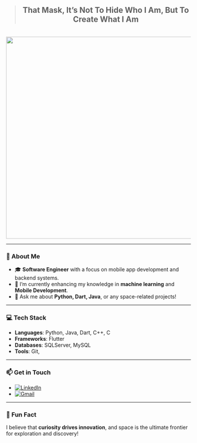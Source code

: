 <div align="center">
  <blockquote>
    <h2><strong>That Mask, It’s Not To Hide Who I Am, But To Create What I Am</strong></h2>
  </blockquote>
</div>

<br>
<img height="550" src="https://i.giphy.com/media/v1.Y2lkPTc5MGI3NjExc2Q2cGxtNWxtNTN5OXgzNzB2eGhpbzM1Y2RlNGJzaDZiZDh2OWpmcyZlcD12MV9pbnRlcm5hbF9naWZfYnlfaWQmY3Q9Zw/l396BoOTIFem9xqQU/giphy.gif"  />
<br> 

---

### 👋 About Me

- 🎓 **Software Engineer** with a focus on mobile app development and backend systems.
- 🌱 I’m currently enhancing my knowledge in **machine learning** and **Mobile Development**.
- 💬 Ask me about **Python, Dart, Java**, or any space-related projects!

---

### 💻 Tech Stack
- **Languages**: Python, Java, Dart, C++, C
- **Frameworks**: Flutter
- **Databases**: SQLServer, MySQL
- **Tools**: Git,

---

### 📫 Get in Touch
- [![LinkedIn](https://raw.githubusercontent.com/maurodesouza/profile-readme-generator/master/src/assets/icons/social/linkedin/default.svg)](https://www.linkedin.com/in/mostafa-adel-02612224a/) 
- [![Gmail](https://img.shields.io/badge/Gmail-D14836?style=for-the-badge&logo=gmail&logoColor=white)](mailto:mostafa.elhwieg@gmail.com)

---

### 🌟 Fun Fact
I believe that **curiosity drives innovation**, and space is the ultimate frontier for exploration and discovery!

